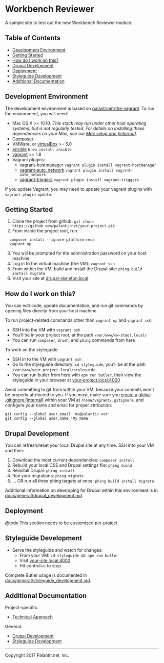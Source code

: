 # Workbench Reviewer

A sample site to test out the new Workbench Reviewer module.

## Table of Contents

* [Development Environment](#development-environment)
* [Getting Started](#getting-started)
* [How do I work on this?](#how-do-i-work-on-this)
* [Drupal Development](#drupal-development)
* [Deployment](#Deployment)
* [Styleguide Development](#styleguide-development)
* [Additional Documentation](#additional-documentation)

## Development Environment

The development environment is based on [palantirnet/the-vagrant](https://github.com/palantirnet/the-vagrant). To run the environment, you will need:

* Mac OS X >= 10.10. _This stack may run under other host operating systems, but is not regularly tested. For details on installing these dependencies on your Mac, see our [Mac setup doc [internal]](https://github.com/palantirnet/documentation/wiki/Mac-Setup)._
* [Composer](https://getcomposer.org)
* VMWare, or [virtualBox](https://www.virtualbox.org/wiki/Downloads) >= 5.0
* [ansible](https://github.com/ansible/ansible) `brew install ansible`
* [vagrant](https://www.vagrantup.com/) >= 1.8
* Vagrant plugins:
  * [vagrant-hostmanager](https://github.com/smdahlen/vagrant-hostmanager) `vagrant plugin install vagrant-hostmanager`
  * [vagrant-auto_network](https://github.com/oscar-stack/vagrant-auto_network) `vagrant plugin install vagrant-auto_network`
  * [vagrant-triggers](https://github.com/emyl/vagrant-triggers) `vagrant plugin install vagrant-triggers`

If you update Vagrant, you may need to update your vagrant plugins with `vagrant plugin update`.

## Getting Started

1. Clone the project from github: `git clone https://github.com/palantirnet/your-project.git`
1. From inside the project root, run:

  ```
    composer install --ignore-platform-reqs
    vagrant up
  ```
3. You will be prompted for the administration password on your host machine
4. Log in to the virtual machine (the VM): `vagrant ssh`
5. From within the VM, build and install the Drupal site: `phing build install migrate`
1. Visit your site at [drupal-skeleton.local](http://drupal-skeleton.local)

## How do I work on this?

You can edit code, update documentation, and run git commands by opening files directly from your host machine.

To run project-related commands other than `vagrant up` and `vagrant ssh`:

* SSH into the VM with `vagrant ssh`
* You'll be in your project root, at the path `/var/www/uw-stout.local/`
* You can run `composer`, `drush`, and `phing` commands from here

To work on the styleguide:

* SSH in to the VM with `vagrant ssh`
* Go to the styleguide directory: `cd styleguide`; you'll be at the path `/var/www/your-project.local/styleguide`
* You can run butler from here with `npm run butler`, then view the styleguide in your browser at [your-project.local:4000](http://your-project.local:4000)

Avoid committing to git from within your VM, because your commits won't be properly attributed to you. If you must, make sure you [create a global .gitignore [internal]](https://github.com/palantirnet/documentation/wiki/Using-the-gitignore-File) within your VM at `/home/vagrant/.gitignore`, and configure your name and email for proper attribution:

```
git config --global user.email 'me@palantir.net'
git config --global user.name 'My Name'
```

## Drupal Development

You can refresh/reset your local Drupal site at any time. SSH into your VM and then:

1. Download the most current dependencies: `composer install`
2. Rebuild your local CSS and Drupal settings file: `phing build`
3. Reinstall Drupal: `phing install`
4. Run your migrations: `phing migrate`
5. ... OR run all three phing targets at once: `phing build install migrate`

Additional information on developing for Drupal within this environment is in [docs/general/drupal_development.md](docs/general/drupal_development.md).

## Deployment

@todo This section needs to be customized per-project.

## Styleguide Development

* Serve the styleguide and watch for changes:
  * From your VM: `cd styleguide && npm run butler`
  * Visit [your-site.local:4000](http://your-site.local:4000)
  * Hit control+c to stop

Complete Butler usage is documented in [docs/general/styleguide_development.md](docs/general/styleguide_development.md).

## Additional Documentation

Project-specific:

* [Technical Approach](docs/technical_approach.md)

General:

* [Drupal Development](docs/general/drupal_development.md)
* [Styleguide Development](docs/general/styleguide_development.md)

----
Copyright 2017 Palantir.net, Inc.
